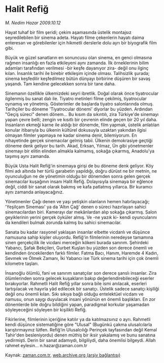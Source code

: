 # Halit Refiğ

*M. Nedim Hazar 2009.10.12*

<tr><td class="metin" colspan="2" style="padding-top: 20px; padding-left: 5px; ">Hayat tuhaf bir film şeridi; çekim aşamasında üstelik montajsız seyredilebilen bir sinema adeta. Hayatı filme çekenlerin hayatı daima enteresan ve görebilenler için hikmetli derslerle dolu ayrı bir biyografik film gibi.</td></tr><tr><td class="metin" colspan="2" style="padding-top: 20px; padding-left: 5px; "><p> Büyük ve güzel sanatların en sonuncusu olan sinema, en genci olmasına rağmen insanlığı en fazla etkileyeni aynı zamanda. İlk örneklerinin bilim adamları tarafından verilmesi -bir keşfe dayanıyor zira- değil onu ilginç kılan. İnsanlık tarihi ile birebir etkileşim içinde olması. Talihsizlik şurada; sinema keşfedilir keşfedilmez bütün dünyayı birbirine düşüren bir savaş yaşandı. Tam kendine gelecekken sonra bir tane daha.
<p>Sinemanın özellikle ülkemizdeki seyri ibretlik. Doğal olarak önce tiyatrocular ilgilenmiş bu sanat dalı ile. Tiyatro metinleri filme çekilmiş, tiyatrocular oynamış ve yönetmiş. Gösterimler de başlarda tiyatro salonlarında olmuş. Tarihçiler bu döneme 'Tiyatrocular dönemi' diyorlar bu yüzden. Ardından "Geçiş süreci" denen dönem... Bu kısım da sıkıntılı, zira Türkiye'de sinemayı yapan çevre belli; zengin ve kısıtlı bir çevrenin elinde geçen bir 20 yıl daha. İnsanların ekmeği karne ile aldığı bir dönemde, film yapmak, üstelik anlatılan konular itibarıyla bu ülkenin kültürel dokusuyla uzaktan yakından ilgisi olmayan filmler yapmaya ne kadar sinema denir, bilemiyorum. En nihayetinde gerçek sinemacılar gelmiş tabii. Ülkenin demokrasiye geçtiği döneme denk geliyor bu tarih. Akad, Erksan, Yılmaz, Ün gibi yönetmenler sinemayı bir elitin elinden almakla kalmamış, sokağa çıkarmış, Anadolu'ya taşımış aynı zamanda.
<p>Büyük Usta Halit Refiğ'in sinemaya girişi de bu döneme denk geliyor. Köy filmi adı altında her türlü garabetin yapıldığı, doğru dürüst ne bir metnin, ne oyunculuğun ne de yönetimin olduğu bir dönemden sonra gelen gerçek sinemacılar kuşağının insanı Halit Refiğ. Dolayısıyla sinemaya bir eğlence değil, ciddi bir sanat olarak bakmış ve kafa patlatmış yıllarca. Bir kuramcı aynı zamanda anlayacağınız.
<p>Yönetmenler Çağı denen ve yaşı yetişkin olanların hemen hatırlayacağı; 'Yeşilçam Sineması' ya da 'Altın Çağ' denen o süreci hazırlayan sahici sinemacılardan biri. Kamerayı dar mekânlardan alıp sokağa çıkarmış. Salon geyiklerinin yerini gerçek öyküler almış. Ve -ne yazık ki- kendi oyuncularını da kendileri bulmak zorunda kalmış bu sahici sinemacılar.
<p>Sanata bu kadar rasyonel yaklaşan insanlar elbette vicdanlı ve düşünce namusuna sahip kişiler oluyordu. Refiğ'in filmlerinin neredeyse tamamına sinen gerçekçilik ile vicdani merceğin kökeni burada sanırım. Şehirdeki Yabancı, Şafak Bekçileri, Gurbet Kuşları bu yüzden son derece önemli ve kendinden öncekilerden farklı filmler. Fatma Bacı, Hanım, Haremde 4 Kadın, Sevmek ve Ölmek Zamanı, İki Yabancı ise Türk sinema tarihi için çok önemli kilometre taşları.
<p>İnsanoğlu ölümlü, fani ve sanırım sanatçılar son derece şanslı insanlar. Zira ölümlerinden sonra gelecek kuşakların bakıp değerlendirebileceği eserler bırakıyorlar. Rahmetli Halit Refiğ yıllar sonra bile ismi anılacak, eserleri tartışılacak ve hayırla yâd edilecek bir sanatçı. Üstelik sadece sanatçı kişiliği değil onu önemli kılan. Sıkı sıkıya bağlı olduğu entelektüel vicdanı ve namusu, onun saygı duyulacak insani yönünün en önemli başlıkları. En zor dönemlerde bile doğru bildiğini yapan, paradigmal korkular yaşamadan söyleyeceğini söyleyen bir kişilikti Refiğ.
<p>Fikirlerine, filmlerinin içeriğine katılır ya da katılmazsınız o ayrı. Rahmetli kendi düşünce sistematiğine göre "Ulusal" (Bugünkü çakma ulusalcılarla karıştırmayınız lütfen. Refiğ'in Ulusalcılığı Perinçek tayfasından değil Kemal Tahir'den besleniyordu) denen müthiş bir iksir yakalamış ve bunu sanatına yedirmişti. Derin bir sanat adamıydı, bilgiliydi, daha önemlisi bilgeydi. Allah rahmet eylesin... n.hazar@zaman.com.tr<br/></p></p></p></p></p></p></p></td></tr>

Kaynak: [zaman.com.tr](http://zaman.com.tr/yazar.do?yazino=902223), [web.archive.org (arşiv bağlantısı)](http://web.archive.org/web/20091104184218/http://www.zaman.com.tr:80/yazar.do?yazino=902223)
